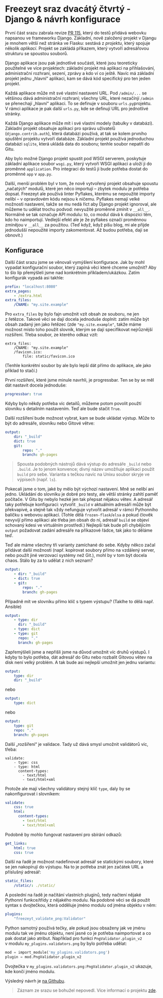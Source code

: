 # Freezeyt sraz dvacátý čtvrtý - Django & návrh konfigurace


První část srazu zabrala revize [PR 115], který do testů přidává webovku
napsanou ve frameworku Django.
Základní, nově založený projekt v Djangu je mnohem větší než stránka ve Flasku:
sestává z *projektu*, který spojuje několik *aplikací*.
Projekt se zakládá příkazem, který vytvoří adresářovou strukturu se spoustou
souborů.

[PR 115]: https://github.com/encukou/freezeyt/pull/115

Django aplikace jsou pak jednotlivé součásti, které jsou teoreticky použitelné
ve více projektech: základní projekt má aplikaci na přihlašování, administrační
rozhraní, sezení, zprávy a kdo ví co ještě.
Navíc má základní projekt jednu „hlavní“ aplikaci, kam se dává kód specifický
pro ten jeden projekt.

Každá aplikace může mít své vlastní nastavení URL.
Pod `/admin/...` se většinou dává administrační rozhraní; všechny URL, které
nezačínjí `/admin` se přenechají „hlavní“ aplikaci.
To se definuje v souboru `urls.py`projektu.
V rámci aplikace je pak další `urls.py`, kde se definují URL pro jednotlivé
stránky.

Každá Django aplikace může mít i své vlastní modely (tabulky v databázi).
Základní projekt obsahuje aplikaci pro správu uživatelů
(`django.contrib.auth`), která databázi používá, at tak se kolem prvního
spuštění projektu vytvoří databáze.
Základní projekt používá jednoduchou databázi `sqlite`, která ukládá data
do souboru; tenhle soubor nepatří do Gitu.

Aby bylo možné Django projekt spustit pod WSGI serverem, poskytuje základní
aplikace soubor `wsgi.py`, který vytvoří WSGI aplikaci a uloží ji do proměnné
`application`.
Pro integraci do testů ji bude potřeba dostat do proměnné `app` v `app.py`.

Další, menší problém byl v tom, že nově vytvořený projekt obsahuje spoustu
„načatých“ modulů, které jen něco importují – zbytek modulu je potřeba dopsat.
Freezeyt ale používá linter Pyflakes, kterému se nepoužité importy nelíbí
– v opravdovém kódu nejsou k ničemu.
Pyflakes nemají velké možnosti nastavení, takže se mu nedá říct aby Django
projekt ignoroval, ale můžeme tu udělat trochu podvod: nevyužité proměnné
zmínit v `__all__`.
Normálně se tak označuje API modulu: to, co modul dává k dispozici těm, kdo ho
naimportují.
Vedlejší efekt ale je že pyflakes označí proměnnou zmínějou v `__all__`
za použitou.
(Teď když, když píšu blog, mi ale přijde jednodušší nepoužité importy
zakomentovat. Až budou potřeba, dají se obnovit.)


## Konfigurace

Další část srazu jsme se věnovali vymýšlení konfigurace.
Jak by mohl vypadat konfigurační soubor, který zapíná věci které chceme
umožnit?
Aby to šlo líp přemýšleli jsme nad konkrétním příkladem/ukázkou.
Zatím konfigurák vypadá asi takhle:

```yaml
prefix: "localhost:8080"
extra_pages:
    - /extra.html
extra_files:
    /CNAME: "my.site.example"
```

Pro `extra_files` by bylo fajn umožnit vzít obsah ze souboru, ne jen z řetězce.
Takové věci se dají docela jednoduše doplnit: zatím může být obsah zadaný jen
jako řetězec (zde `"my.site.example"`, takže máme možnost místo toho použít
slovník, kterým se dají specifikovat nejrůznější rozšíření.
Třeba soubor, ze kterého odkaz vzít:

```
extra_files:
    /CNAME: "my.site.example"
    /favicon.ico:
        file: static/favicon.ico
```

(Tenhle konkrétní soubor by ale bylo lepší dát přímo do aplikace, ale jako
příklad to stačí.)

První rozšíření, které jsme minule navrhli, je progressbar.
Ten se by se měl dát nastavit docela jednoduše:

```yaml
progressbar: true
```

Kdyby bylo někdy potřeba víc detailů, můžeme potom povolit
použtí slovníku s detailním nastavením.
Teď ale bude stačit `True`.

Další rozšíření bude možnost vybrat, kam se bude ukládat výstup.
Může to být do adresáře, slovníku nebo Gitové větve:

```yaml
output:
    dir: "_build"
    dict: true
    git:
        repo: "."
        branch: gh-pages
```

> Spousta podobných nástrojů dává výstup do adresáře `_build` nebo `.build`.
> Je to jenom konvence; divný název umožňuje aplikaci použít `build` pro sebe.
> Varianta s tečkou navíc na Unixu soubor skryje ve výpisech (např. `ls`).

Pokecali jsme o tom, jaké by mělo být výchozí nastavení.
Mně se nelíbí ani jedno.
Ukládání do slovníku je dobré pro testy, ale větší stránky zahltí
paměť počítače.
V Gitu by nebylo hezké jen tak přepsat nějakou větev.
A adresář taky potřebuje konfiguraci: vytvořit `_build` v aktuálním adresáři
může být překvapivé, a stejně tak vždy nefunguje vytvořit adresář v rámci
Pythonního balíčku s webovou aplikací.
(Tohle dělá `frozen-flask`/`elsa` a pokud člověk nevyvíjí přímo aplikaci
ale třeba jen obsah do ní, adresář `build` se objeví schovaný kdesi ve
virtuálním prostředí.)
Nejlepší tak bude při chybějícím `output` požadovat zadání adresáře na
příkazové řádce, tak jako to děláme teď.

Teď ale máme všechny tři varianty zamíchané do sebe.
Kdyby někco začal přidávat další možnosti (např. kopírovat soubory přímo na
vzdálený server, nebo použít jiné verzovací systémy než Git.), mohl by 
v tom být docela chaos.
Stálo by za to udělat z nich seznam?

```yaml
output:
    - dir: "_build"
    - dict: true
    - git:
        repo: "."
        branch: gh-pages
```

Případně mít ve slovníku přímo klíč s typem výstupu?
(Taklhe to dělá např. Ansible)

```yaml
output:
    - type: dir
      dir: "_build"
    - type: dict
    - type: git
      repo: "."
      branch: gh-pages
```

Zapřemýšleli jsme a nepřišli jsme na důvod umožnit víc druhů výstupů.
I kdyby to bylo potřeba, dát adresář do Gitu nebo rozbalit Gitovou větev na
disk není velký problém.
A tak bude asi nejlepší umožnit jen jednu variantu:

```yaml
output:
    type: dir
    dir: "_build"
```

nebo

```yaml
output:
    type: dict
```

nebo

```yaml
output:
    type: git
    repo: "."
    branch: gh-pages
```

Další „rozšíření“ je validace.
Tady už dává smysl umožnit validátorů víc, třeba:

```
validate:
    - type: css
    - type: html
      content-types:
        - text/html
        - text/html+xml
```

Protože ale mají všechny validátory stejný klíč `type`,
daly by se nakonfigurovat i slovníkem:

```yaml
validate:
    css: true
    html:
      content-types:
        - text/html
        - text/html+xml
```

Podobně by mohlo fungovat nastavení pro sbírání odkazů:

```yaml
get_links:
    html: true
    css: true
```

Další na řadě je možnost nadefinovat adresář se statickými soubory,
které se jen nakopírují do výstupu.
Na to je potřeba znát jen začátek URL a příslušný adresář:

```yaml
static_files:
    /static/: ./static/
```

A poslední na řadě je načítání vlastních pluginů, tedy načtení nějaké
Pythonní funkce/třídy z nějakého modulu.
Na podobné věci se dá použít syntax s dvojtečkou, která odděluje jméno
modulu od jména objektu v něm:

```yaml
plugins:
    "freezeyt_validate_png:Validator"
```

Python samotný používá tečky, ale pokud jsou obsaženy jak ve jménu modulu
tak ve jménu objektu, není jasné co je potřeba naimportovat a co pak dostat
jako atribut.
Například pro funkci `PngValidator.plugin_v2` v modulu
`my_plugins.validators.png` by bylo potřeba udělat:

```python
mod = import_module('my_plugins.validators.png')
plugin = mod.PngValidator.plugin_v2
```

Dvojtečka v `my_plugins.validators.png:PngValidator.plugin_v2` ukazuje,
kde končí jméno modulu.

Výsledný návrh je [na Githubu](https://github.com/encukou/freezeyt/blob/342ed8de39/doc/plugin-notes.md).

> Záznam ze srazu se bohužel nepovedl.
> Více informací o projektu [zde](https://tinyurl.com/freezeyt).
